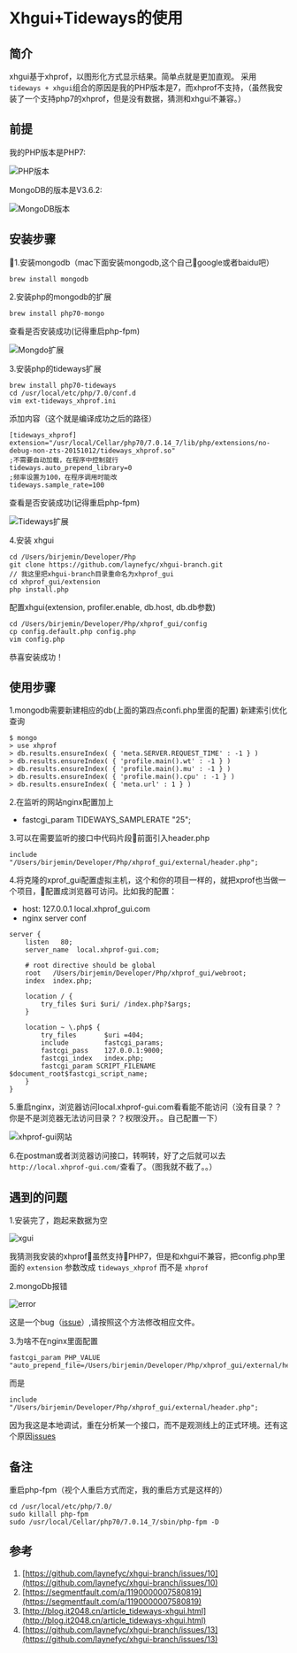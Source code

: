 # Xhgui+Tideways的使用

## 简介
xhgui基于xhprof，以图形化方式显示结果。简单点就是更加直观。
采用`tideways + xhgui`组合的原因是我的PHP版本是7，而xhprof不支持，（虽然我安装了一个支持php7的xhprof，但是没有数据，猜测和xhgui不兼容。）

## 前提
我的PHP版本是PHP7:

![PHP版本](./../assets/images/20180203104935y3sca.jpeg)

MongoDB的版本是V3.6.2:

![MongoDB版本](./../assets/images/20180207171621gr5jt.jpeg)

## 安装步骤

1.安装mongodb（mac下面安装mongodb,这个自己google或者baidu吧）

```
brew install mongodb
```

2.安装php的mongodb的扩展

```
brew install php70-mongo
```
查看是否安装成功(记得重启php-fpm)

![Mongdo扩展](./../assets/images/201802071738247t0uw.png)

3.安装php的tideways扩展

```
brew install php70-tideways
cd /usr/local/etc/php/7.0/conf.d
vim ext-tideways_xhprof.ini
```
添加内容（这个就是编译成功之后的路径）

```
[tideways_xhprof]
extension="/usr/local/Cellar/php70/7.0.14_7/lib/php/extensions/no-debug-non-zts-20151012/tideways_xhprof.so"
;不需要自动加载，在程序中控制就行
tideways.auto_prepend_library=0
;频率设置为100，在程序调用时能改
tideways.sample_rate=100
```
查看是否安装成功(记得重启php-fpm)

![Tideways扩展](./../assets/images/20180207174206m8o5p.png)

4.安装 xhgui
```
cd /Users/birjemin/Developer/Php
git clone https://github.com/laynefyc/xhgui-branch.git
// 我这里把xhgui-branch目录重命名为xhprof_gui
cd xhprof_gui/extension
php install.php
```

配置xhgui(extension, profiler.enable, db.host, db.db参数)
```
cd /Users/birjemin/Developer/Php/xhprof_gui/config
cp config.default.php config.php
vim config.php
```

恭喜安装成功！

## 使用步骤
1.mongodb需要新建相应的db(上面的第四点confi.php里面的配置)
新建索引优化查询

```
$ mongo
> use xhprof
> db.results.ensureIndex( { 'meta.SERVER.REQUEST_TIME' : -1 } )
> db.results.ensureIndex( { 'profile.main().wt' : -1 } )
> db.results.ensureIndex( { 'profile.main().mu' : -1 } )
> db.results.ensureIndex( { 'profile.main().cpu' : -1 } )
> db.results.ensureIndex( { 'meta.url' : 1 } )
```

2.在监听的网站nginx配置加上
* fastcgi_param TIDEWAYS_SAMPLERATE "25";

3.可以在需要监听的接口中代码片段前面引入header.php

```
include "/Users/birjemin/Developer/Php/xhprof_gui/external/header.php";
```

4.将克隆的xprof_gui配置虚拟主机，这个和你的项目一样的，就把xprof也当做一个项目，配置成浏览器可访问。比如我的配置：
  * host: 127.0.0.1       local.xhprof_gui.com
  * nginx server conf

```
server {
    listen   80;
    server_name  local.xhprof-gui.com;

    # root directive should be global
    root   /Users/birjemin/Developer/Php/xhprof_gui/webroot;
    index  index.php;

    location / {
        try_files $uri $uri/ /index.php?$args;
    }

    location ~ \.php$ {
        try_files       $uri =404;
        include         fastcgi_params;
        fastcgi_pass    127.0.0.1:9000;
        fastcgi_index   index.php;
        fastcgi_param SCRIPT_FILENAME $document_root$fastcgi_script_name;
    }
}
```

5.重启nginx，浏览器访问local.xhprof-gui.com看看能不能访问（没有目录？？你是不是浏览器无法访问目录？？权限没开。。自己配置一下）

![xhprof-gui网站](./../assets/images/20180207180033h2u2w.png)

6.在postman或者浏览器访问接口，转啊转，好了之后就可以去
`http://local.xhprof-gui.com/`查看了。（图我就不截了。。）

## 遇到的问题
1.安装完了，跑起来数据为空

![xgui](./../assets/images/20180207172139h5vrs.jpeg)

我猜测我安装的xhprof虽然支持PHP7，但是和xhgui不兼容，把config.php里面的 `extension` 参数改成 `tideways_xhprof` 而不是 `xhprof`

2.mongoDb报错

![error](./../assets/images/20180207172639hv7hc.jpeg)

这是一个bug（[issue](https://github.com/perftools/xhgui/issues/221)）,请按照这个方法修改相应文件。

3.为啥不在nginx里面配置
```
fastcgi_param PHP_VALUE "auto_prepend_file=/Users/birjemin/Developer/Php/xhprof_gui/external/header.php";
```
而是
```
include "/Users/birjemin/Developer/Php/xhprof_gui/external/header.php";
```

因为我这是本地调试，重在分析某一个接口，而不是观测线上的正式环境。还有这个原因[issues](https://github.com/laynefyc/xhgui-branch/issues/10)

## 备注
重启php-fpm（视个人重启方式而定，我的重启方式是这样的）

```
cd /usr/local/etc/php/7.0/
sudo killall php-fpm
sudo /usr/local/Cellar/php70/7.0.14_7/sbin/php-fpm -D
```

## 参考
1. [https://github.com/laynefyc/xhgui-branch/issues/10](https://github.com/laynefyc/xhgui-branch/issues/10)
2. [https://segmentfault.com/a/1190000007580819](https://segmentfault.com/a/1190000007580819)
3. [http://blog.it2048.cn/article_tideways-xhgui.html](http://blog.it2048.cn/article_tideways-xhgui.html)
4. [https://github.com/laynefyc/xhgui-branch/issues/13](https://github.com/laynefyc/xhgui-branch/issues/13)
